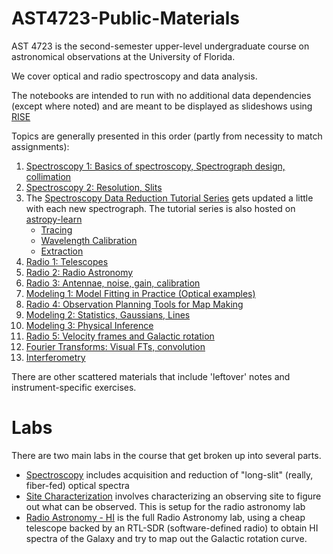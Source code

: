 # AST4723-Public-Materials

AST 4723 is the second-semester upper-level undergraduate course on astronomical observations at the University of Florida.

We cover optical and radio spectroscopy and data analysis.

The notebooks are intended to run with no additional data dependencies (except where noted) and are meant to be displayed as slideshows using [RISE](https://rise.readthedocs.io/en/stable/)

Topics are generally presented in this order (partly from necessity to match assignments):

  1. [Spectroscopy 1: Basics of spectroscopy, Spectrograph design, collimation](https://github.com/keflavich/AST4723-Public-Materials/blob/master/Lecture%20-%20Spectroscopy%201%20-%20Spectroscopy%20and%20Spectrograph%20Design%2C%20Collimation%2C%20Diffraction.ipynb)
  2. [Spectroscopy 2: Resolution, Slits](https://github.com/keflavich/AST4723-Public-Materials/blob/master/Lecture%20-%20Spectroscopy%202%20-%20Resolution%2C%20Grating%20Equation%2C%20Slit%20rev2.ipynb)
  3. The [Spectroscopy Data Reduction Tutorial Series](https://github.com/keflavich/AST4723-Public-Materials/tree/master/spectroscopy) gets updated a little with each new spectrograph.  The tutorial series is also hosted on [astropy-learn](learn.astropy.org)
     - [Tracing](https://learn.astropy.org/tutorials/1-SpectroscopicTraceTutorial.html)
     - [Wavelength Calibration](https://learn.astropy.org/tutorials/2-WavelengthCalibration.html)
     - [Extraction](https://learn.astropy.org/tutorials/3-Trace_Extract_Wavelength-CalibrateSpectrum.html)
  4. [Radio 1: Telescopes](https://github.com/keflavich/AST4723-Public-Materials/blob/master/Lecture%20-%20Radio%201%20-%20Radio%20Telescopes.ipynb)
  5. [Radio 2: Radio Astronomy](https://github.com/keflavich/AST4723-Public-Materials/blob/master/Lecture%20-%20Radio%202%20-%20Radio%20Astronomy.ipynb)
  6. [Radio 3: Antennae, noise, gain, calibration](https://github.com/keflavich/AST4723-Public-Materials/blob/master/Lecture%20-%20Radio%203%20-%20Radio%20astronomy%20-%20antennae%2C%20noise%2C%20gain%2C%20calibration.ipynb)
  7. [Modeling 1: Model Fitting in Practice (Optical examples)](https://github.com/keflavich/AST4723-Public-Materials/blob/master/Lecture%20-%20Modeling%201%20-%20Model%20fitting%20in%20practice%20-%202022%20optical%20version.ipynb)
  8. [Radio 4: Observation Planning Tools for Map Making](https://github.com/keflavich/AST4723-Public-Materials/blob/master/Lecture%20-%20Radio%204%20-%20Observation%20Planning%20to%20Map%20Making.ipynb)
  9. [Modeling 2: Statistics, Gaussians, Lines](https://github.com/keflavich/AST4723-Public-Materials/blob/master/Lecture%20-%20Modeling%202%20-%20Statistics%2C%20Gaussians%2C%20and%20Lines.ipynb)
  10. [Modeling 3: Physical Inference](https://github.com/keflavich/AST4723-Public-Materials/blob/master/Lecture%20-%20Modeling%203%20-%20Physical%20Inference%20and%20Uncertainties.ipynb)
  11. [Radio 5: Velocity frames and Galactic rotation](https://github.com/keflavich/AST4723-Public-Materials/blob/master/Lecture%20-%20Radio%205%20-%20Velocity%20and%20Galactic%20Rotation.ipynb)
  12. [Fourier Transforms: Visual FTs, convolution](https://github.com/keflavich/AST4723-Public-Materials/blob/master/FourierTransforms.ipynb)
  13. [Interferometry](https://github.com/keflavich/AST4723-Public-Materials/blob/master/Interferometry.ipynb)


There are other scattered materials that include 'leftover' notes and instrument-specific exercises.


# Labs

There are two main labs in the course that get broken up into several parts.

 * [Spectroscopy](labs/SpectroscopyLab.pdf) includes acquisition and reduction of "long-slit" (really, fiber-fed) optical spectra
 * [Site Characterization](labs/SiteCharacterization.pdf) involves characterizing an observing site to figure out what can be observed.  This is setup for the radio astronomy lab
 * [Radio Astronomy - HI](labs/RadioAstronomyLab.pdf) is the full Radio Astronomy lab, using a cheap telescope backed by an RTL-SDR (software-defined radio) to obtain HI spectra of the Galaxy and try to map out the Galactic rotation curve.
